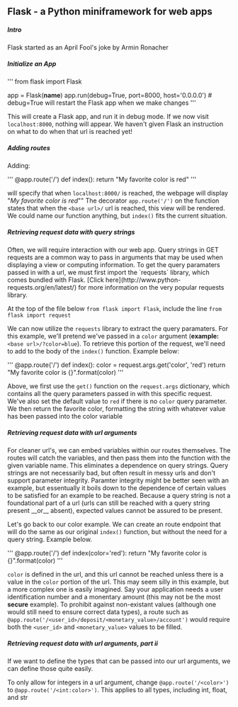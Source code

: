 ## Flask - a Python miniframework for web apps

<h5>Intro</h5>
Flask started as an April Fool's joke by Armin Ronacher

<h5>Initialize an App</h5>

'''
from flask import Flask

app = Flask(__name__)
app.run(debug=True, port=8000, host='0.0.0.0')  # debug=True will restart the Flask app when we make changes
'''

This will create a Flask app, and run it in debug mode.
If we now visit `localhost:8000`, nothing will appear. We haven't given Flask an instruction on what to do when that url is reached yet!

<h5>Adding routes</h5>

Adding: 

'''
@app.route('/')
def index():
	return "My favorite color is red"
'''

will specify that when `localhost:8000/` is reached, the webpage will display "*My favorite color is red*""
The decorator `app.route('/')` on the function states that when the `<base url>/` url is reached, this view will be rendered. We could name our function anything, but `index()` fits the current situation. 


<h5>Retrieving request data with query strings</h5>
Often, we will require interaction with our web app. Query strings in GET requests are a common way to pass in arguments that may be used when displaying a view or computing information. To get the query paramaters passed in with a url, we must first import the `requests` library, which comes bundled with Flask. [Click here](http://www.python-requests.org/en/latest/) for more information on the very popular requests library.

At the top of the file below `from flask import Flask`, include the line `from flask import request`

We can now utilize the `requests` library to extract the query paramaters. For this example, we'll pretend we've passed in a `color` argument (__example:__ `<base url>/?color=blue`). To retrieve this portion of the request, we'll need to add to the body of the `index()` function. Example below:

'''
@app.route('/')
def index():
	color = request.args.get('color', 'red')
	return "My favorite color is {}".format(color)
'''

Above, we first use the `get()` function on the `request.args` dictionary, which contains all the query parameters passed in with this specific request. We've also set the default value to `red` if there is no `color` query parameter. We then return the favorite color, formatting the string with whatever value has been passed into the color variable

<h5>Retrieving request data with url arguments</h5>
For cleaner url's, we can embed variables within our routes themselves. The routes will catch the variables, and then pass them into the function with the given variable name. This eliminates a dependence on query strings. Query strings are not necessarily bad, but often result in messy urls and don't support parameter integrity. Paramter integrity might be better seen with an example, but essentually it boils down to the dependence of certain values to be satisfied for an example to be reached. Because a query string is not a foundational part of a url (urls can still be reached with a query string present __or__ absent), expected values cannot be assured to be present.

Let's go back to our color example. We can create an route endpoint that will do the same as our original `index()` function, but without the need for a query string. Example below.

'''
@app.route('/<color>')
def index(color='red'):
	return "My favorite color is {}".format(color)
'''

`color` is defined in the url, and this url cannot be reached unless there is a value in the `color` portion of the url. This may seem silly in this example, but a more complex one is easily imagined. Say your application needs a user identification number and a monentary amount (this may not be the most __secure__ example). To prohibit against non-existant values (although one would still need to ensure correct data types), a route such as `@app.route('/<user_id>/deposit/<monetary_value>/account')` would require both the `<user_id>` and `<monetary_value>` values to be filled.

<h5>Retrieving request data with url arguments, part ii</h5>
If we want to define the types that can be passed into our url arguments, we can define those quite easily.

To only allow for integers in a url argument, change `@app.route('/<color>')` to `@app.route('/<int:color>')`.
This applies to all types, including int, float, and str








